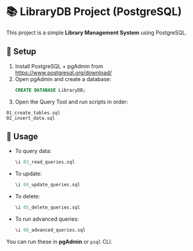 # 📚 LibraryDB Project (PostgreSQL)

This project is a simple **Library Management System** using PostgreSQL.

## 🚀 Setup

1. Install PostgreSQL + pgAdmin from https://www.postgresql.org/download/
2. Open pgAdmin and create a database:
   ```sql
   CREATE DATABASE LibraryDB;
   ```
3. Open the Query Tool and run scripts in order:

```
01_create_tables.sql
02_insert_data.sql
```

## 📖 Usage

- To query data:
  ```sql
  \i 03_read_queries.sql
  ```

- To update:
  ```sql
  \i 04_update_queries.sql
  ```

- To delete:
  ```sql
  \i 05_delete_queries.sql
  ```

- To run advanced queries:
  ```sql
  \i 06_advanced_queries.sql
  ```

You can run these in **pgAdmin** or `psql` CLI.
